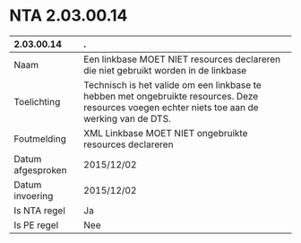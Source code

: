 # NTA 2.03.00.14

 2.03.00.14 | . 
 :--- | :--- 
 Naam | Een linkbase MOET NIET resources declareren die niet gebruikt worden in de linkbase 
 Toelichting | Technisch is het valide om een linkbase te hebben met ongebruikte resources. Deze resources voegen echter niets toe aan de werking van de DTS. 
 Foutmelding | XML Linkbase MOET NIET ongebruikte resources declareren 
 Datum afgesproken | 2015/12/02 
 Datum invoering | 2015/12/02 
 Is NTA regel | Ja 
 Is PE regel | Nee 
